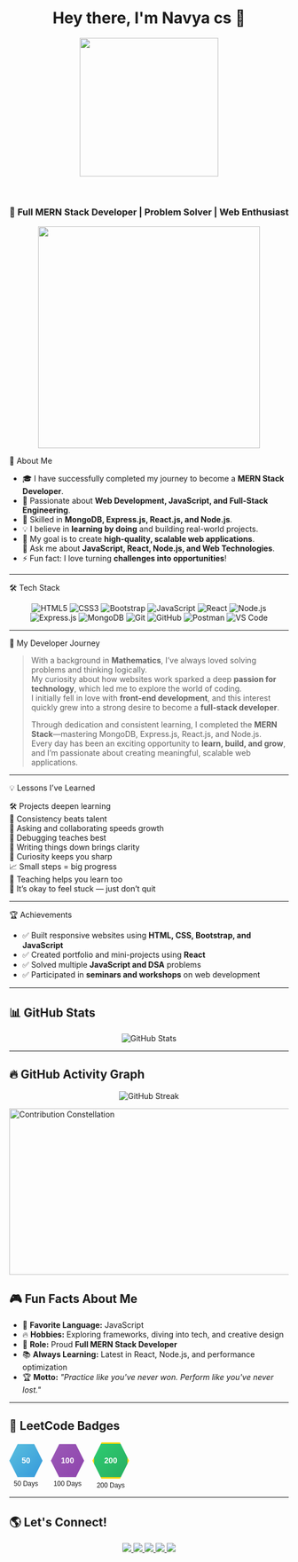 <h1 align="center">Hey there, I'm Navya cs 🌝
</h1>

<p align="center">
  <img src="https://media.giphy.com/media/v1.Y2lkPWVjZjA1ZTQ3dWF3b3cxbnBiODR6MDQxdDBqNHdnM2xvMXVya3Q0ajU3MXZ1dmR4NSZlcD12MV9naWZzX3JlbGF0ZWQmY3Q9Zw/i229PTC8BKt9V9RnwZ/giphy.gif" width="250" height="250">
</p>
<br>
<h3 align="center">🚀 Full MERN Stack Developer | Problem Solver | Web Enthusiast</h3>

<div align="center" style="background-color: transparent;">
  <img src="https://user-images.githubusercontent.com/74038190/212284158-e840e285-664b-44d7-b79b-e264b5e54825.gif" width="400">
</div>

 🌟 About Me
- 🎓 I have successfully completed my journey to become a **MERN Stack Developer**.  
- 🌱 Passionate about **Web Development, JavaScript, and Full-Stack Engineering**.  
- 🚀 Skilled in **MongoDB, Express.js, React.js, and Node.js**.  
- 💡 I believe in **learning by doing** and building real-world projects.  
- 🎯 My goal is to create **high-quality, scalable web applications**.  
 💬 Ask me about **JavaScript, React, Node.js, and Web Technologies**.  
- ⚡ Fun fact: I love turning **challenges into opportunities**!

---

 🛠️ Tech Stack

<p align="center">
  <!-- Frontend -->
  <img src="https://img.shields.io/badge/HTML5-E34F26?style=for-the-badge&logo=html5&logoColor=white" alt="HTML5" />
  <img src="https://img.shields.io/badge/CSS3-1572B6?style=for-the-badge&logo=css3&logoColor=white" alt="CSS3" />
  <img src="https://img.shields.io/badge/Bootstrap-7952B3?style=for-the-badge&logo=bootstrap&logoColor=white" alt="Bootstrap" />
  <img src="https://img.shields.io/badge/JavaScript-F7DF1E?style=for-the-badge&logo=javascript&logoColor=black" alt="JavaScript" />
  <img src="https://img.shields.io/badge/React-20232A?style=for-the-badge&logo=react&logoColor=61DAFB" alt="React" />

  <!-- Backend -->
  <img src="https://img.shields.io/badge/Node.js-339933?style=for-the-badge&logo=nodedotjs&logoColor=white" alt="Node.js" />
  <img src="https://img.shields.io/badge/Express.js-000000?style=for-the-badge&logo=express&logoColor=white" alt="Express.js" />

  <!-- Database -->
  <img src="https://img.shields.io/badge/MongoDB-4EA94B?style=for-the-badge&logo=mongodb&logoColor=white" alt="MongoDB" />

  <!-- Tools -->
  <img src="https://img.shields.io/badge/Git-F05032?style=for-the-badge&logo=git&logoColor=white" alt="Git" />
  <img src="https://img.shields.io/badge/GitHub-181717?style=for-the-badge&logo=github&logoColor=white" alt="GitHub" />
  <img src="https://img.shields.io/badge/Postman-FF6C37?style=for-the-badge&logo=postman&logoColor=white" alt="Postman" />
  <img src="https://img.shields.io/badge/VS Code-007ACC?style=for-the-badge&logo=visual-studio-code&logoColor=white" alt="VS Code" />
</p>


---

🎯 My Developer Journey

> With a background in **Mathematics**, I’ve always loved solving problems and thinking logically.  
> My curiosity about how websites work sparked a deep **passion for technology**, which led me to explore the world of coding.  
> I initially fell in love with **front-end development**, and this interest quickly grew into a strong desire to become a **full-stack developer**.  
>  
> Through dedication and consistent learning, I completed the **MERN Stack**—mastering MongoDB, Express.js, React.js, and Node.js.  
> Every day has been an exciting opportunity to **learn, build, and grow**, and I’m passionate about creating meaningful, scalable web applications.

---

 💡 Lessons I’ve Learned

🛠️ Projects deepen learning  
📅 Consistency beats talent  
🤝 Asking and collaborating speeds growth  
🐞 Debugging teaches best  
📝 Writing things down brings clarity  
🧠 Curiosity keeps you sharp  
📈 Small steps = big progress  
📣 Teaching helps you learn too  
🧗 It’s okay to feel stuck — just don’t quit

---

🏆 Achievements

- ✅ Built responsive websites using **HTML, CSS, Bootstrap, and JavaScript**  
- ✅ Created portfolio and mini-projects using **React**  
- ✅ Solved multiple **JavaScript and DSA** problems  
- ✅ Participated in **seminars and workshops** on web development  

---

## 📊 GitHub Stats

<p align="center">
   <img src="https://github-readme-stats.vercel.app/api?username=Navya-shaji&show_icons=true&theme=tokyonight" alt="GitHub Stats">
</p>

---

## 🔥 GitHub Activity Graph

<p align="center">
  <img src="https://streak-stats.demolab.com?user=Navya-shaji&theme=tokyonight&hide_border=true" alt="GitHub Streak" />
</p>

  </div>
  <a href="https://github.com/Navya-shaji"><img src="https://github-readme-activity-graph.vercel.app/graph?username=Navya-shaji&bg_color=0000&color=ffffff&line=ffffff&point=ffffff&area=true&hide_border=true" width="850" height="300" alt="Contribution Constellation"/></a>
</div>


## 🎮 Fun Facts About Me

- 🎯 **Favorite Language:** JavaScript  
- 🔥 **Hobbies:** Exploring frameworks, diving into tech, and creative design  
- 🚀 **Role:** Proud **Full MERN Stack Developer**  
- 📚 **Always Learning:** Latest in React, Node.js, and performance optimization  
- 🏆 **Motto:** *"Practice like you've never won. Perform like you've never lost."*

---

## 🏅 LeetCode Badges

<div style="display: flex; align-items: center; gap: 15px; font-family: Arial, sans-serif;">
  <!-- 50 Days Badge -->
  <div style="text-align: center;">
    <div style="
      width: 60px; height: 60px; 
      background: linear-gradient(135deg, #5bc0de, #3498db); 
      clip-path: polygon(25% 0%, 75% 0%, 100% 50%, 75% 100%, 25% 100%, 0% 50%);
      display: flex; align-items: center; justify-content: center;
      color: white; font-weight: bold; font-size: 14px;
    ">
      50
    </div>
    <div style="margin-top: 5px; font-size: 12px;">50 Days</div>
  </div>

  <!-- 100 Days Badge -->
  <div style="text-align: center;">
    <div style="
      width: 60px; height: 60px; 
      background: linear-gradient(135deg, #9b59b6, #8e44ad); 
      clip-path: polygon(25% 0%, 75% 0%, 100% 50%, 75% 100%, 25% 100%, 0% 50%);
      display: flex; align-items: center; justify-content: center;
      color: white; font-weight: bold; font-size: 14px;
    ">
      100
    </div>
    <div style="margin-top: 5px; font-size: 12px;">100 Days</div>
  </div>

  <!-- 200 Days Badge (Most Recent) -->
  <div style="text-align: center;">
    <div style="
      width: 60px; height: 60px; 
      background: linear-gradient(135deg, #2ecc71, #27ae60); 
      clip-path: polygon(25% 0%, 75% 0%, 100% 50%, 75% 100%, 25% 100%, 0% 50%);
      display: flex; align-items: center; justify-content: center;
      color: white; font-weight: bold; font-size: 14px;
      border: 3px solid gold; /* highlight most recent */
    ">
      200
    </div>
    <div style="margin-top: 5px; font-size: 12px;">200 Days</div>
  </div>
</div>


---

## 🌎 Let's Connect!

<p align="center">
  <a href="https://www.linkedin.com/in/navya-shaji-b3b81b325" target="_blank">
    <img src="https://img.shields.io/badge/LinkedIn-blue?style=for-the-badge&logo=linkedin" />
  </a>
  <a href="mailto:navyacshaji12@gmail.com" target="_blank">
    <img src="https://img.shields.io/badge/Email-red?style=for-the-badge&logo=gmail&logoColor=white" />
  </a>
  <a href="https://github.com/Navya-shaji" target="_blank">
    <img src="https://img.shields.io/badge/GitHub-black?style=for-the-badge&logo=github" />
  </a>
  <a href="https://leetcode.com/u/Navyacs/" target="_blank">
    <img src="https://img.shields.io/badge/LeetCode-orange?style=for-the-badge&logo=leetcode&logoColor=white" />
  </a>
  <a href="https://www.instagram.com/navyaaaaa_.12" target="_blank">
    <img src="https://img.shields.io/badge/Instagram-E4405F?style=for-the-badge&logo=instagram&logoColor=white" />
  </a>
</p>
